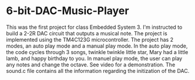 # 6-bit-DAC-Music-Player

This was the first project for class Embedded System 3. I'm instructed to build a 2-2R DAC circuit that outputs a musical note. The project is implemented using the TM4C123G microcontroller. The project has 2 modes, an auto play mode and a manual play mode. In the auto play mode, the code cycles through 3 songs, twinkle twinkle little star, Mary had a little lamb, and happy birthday to you. In manuel play mode, the user can play any notes and change the octave. See video for a demonstration. The sound.c file contains all the information regarding the initization of the DAC.
